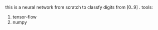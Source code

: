 this is a neural network from scratch to classfy digits from [0..9] .
tools:
1. tensor-flow
2. numpy
